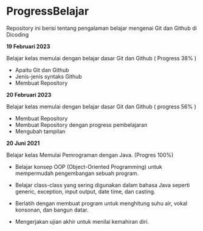 # ProgressBelajar
Repository ini berisi tentang pengalaman belajar mengenai Git dan Github di Dicoding

**19 Februari 2023**

Belajar kelas memulai dengan belajar dasar Git dan Github ( Progress 38% )
  * Apaitu Git dan Github
  * Jenis-jenis syntaks Github
  * Membuat Repository

**20 Februari 2023**

Belajar kelas memulai dengan belajar dasar Git dan Github ( progress 56% )
 * Membuat Repository
 * Membuat Repository dengan progress pembelajaran
 * Mengubah tampilan

**20 Juni 2021**  

Belajar kelas Memulai Pemrograman dengan Java. (Progres 100%)

  * Belajar konsep OOP (Object-Oriented Programming) untuk mempermudah pengembangan sebuah program.

  * Belajar class-class yang sering digunakan dalam bahasa Java seperti generic, exception, input output, date time, dan casting. 

  * Berlatih dengan membuat program untuk menghitung suhu air, vokal konsonan, dan bangun datar. 

  * Mengerjakan ujian akhir untuk menilai kemahiran diri.
